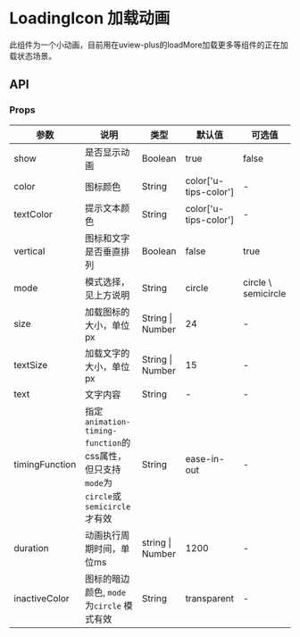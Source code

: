 # LoadingIcon 加载动画

此组件为一个小动画，目前用在uview-plus的loadMore加载更多等组件的正在加载状态场景。

## API

### Props

| 参数 | 说明 | 类型 | 默认值 | 可选值 |
| --- | --- | --- | --- | --- |
| show | 是否显示动画 | Boolean | true | false |
| color | 图标颜色 | String | color['u-tips-color'] | - |
| textColor | 提示文本颜色 | String | color['u-tips-color'] | - |
| vertical | 图标和文字是否垂直排列 | Boolean | false | true |
| mode | 模式选择，见上方说明 | String | circle | circle \ semicircle |
| size | 加载图标的大小，单位px | String \| Number | 24 | - |
| textSize | 加载文字的大小，单位px | String \| Number | 15 | - |
| text | 文字内容 | String | - | - |
| timingFunction | 指定`animation-timing-function`的css属性，但只支持`mode`为`circle`或`semicircle`才有效 | String | ease-in-out | - |
| duration | 动画执行周期时间，单位ms | string \| Number | 1200 | - |
| inactiveColor | 图标的暗边颜色, `mode`为`circle` 模式有效 | String | transparent | - |
